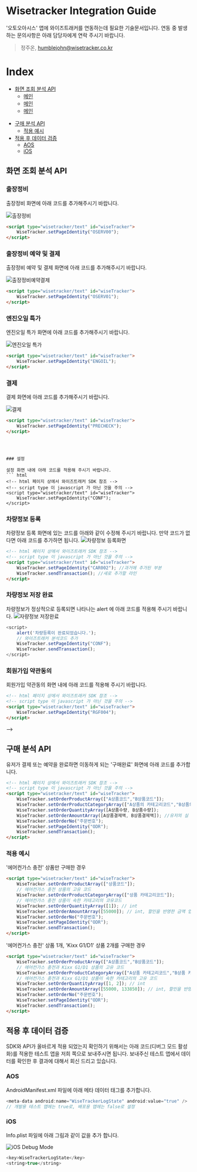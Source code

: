 # Wisetracker Integration Guide
'오토오아시스' 앱에 와이즈트래커를 연동하는데 필요한 기술문서입니다. 연동 중 발생하는 문의사항은 아래 담당자에게 연락 주시기 바랍니다.

> 정주온, humblejohn@wisetracker.co.kr



# Index
<!--
* [SDK 업데이트 (AOS & iOS)](./auto_oasis.md#SDK-업데이트)
* [클릭 분석 API](./auto_oasis.md#클릭-분석-API)
	* [수입유 특가](./auto_oasis.md#수입유-특가)
	* [출장 정비](./auto_oasis.md#출장-정비)
	* [오토케어 워시](./auto_oasis.md#오토케어-워시)
	* [Kixx 엔진오일](./auto_oasis.md#Kixx-엔진오일) -->
* [화면 조회 분석 API](./auto_oasis.md#화면-조회-분석-API)
	* [메인](./auto_oasis.md#메인)
	* [메인](./auto_oasis.md#메인)
	* [메인](./auto_oasis.md#메인)

<!--	* [메인](./auto_oasis.md#메인)
	* [설정](./auto_oasis.md#설정)
	* [차량정보 등록](./auto_oasis.md#차량정보-등록)
	* [차량정보 저장 완료](./auto_oasis.md#차량정보-저장-완료)
	* [회원가입 약관동의](./auto_oasis.md#회원가입-약관동의)
	* [회원가입 약관동의](./auto_oasis.md#회원가입-약관동의)
	* [회원가입 약관동의](./auto_oasis.md#회원가입-약관동의)
	* [회원가입 약관동의](./auto_oasis.md#회원가입-약관동의) -->
* [구매 분석 API](./auto_oasis.md#구매-분석-API)
	* [적용 예시](./auto_oasis.md#적용-예시)
* [적용 후 데이터 검증](./auto_oasis.md#적용-후-데이터-검증)
	* [AOS](./auto_oasis.md#AOS)
	* [iOS](./auto_oasis.md#iOS)

<!--

## SDK 업데이트

지난 1월 13일에 최신버전의 SDK로 업데이트를 요청 드렸으나 진행되지 않은 것으로 확인됩니다. 이번에 추가되는 '버튼 클릭 분석'을 정상적으로 수행하기 위해서라도 SDK 업데이트가 필요합니다. 아래 링크한 가이드에는 '기존 SDK 제거' 방법과 '최신 버전 SDK로 업데이트' 방법이 함께 안내되어 있습니다. 가이드를 참고하여 두가지 작업을 진행해주시기 바랍니다.

> 오토오아시스 SDK 업데이트 가이드, https://github.com/mkt-wt/api-guide/blob/master/removing_old_sdk.md



## 클릭 분석 API

메인 화면에 추가된 O2O 서비스 버튼의 클릭수 측정을 위한 분석 API와 태깅 방법을 안내합니다.



### 수입유 특가

유저가 메인 화면에 있는 '수입유 특가' 버튼을 클릭하는 시점에 아래 코드를 추가합니다.
``` javascript
<script type="text/javascript">
	WiseTracker.setGoal("g3", 1);
	WiseTracker.sendGoalData();
</script>
```



### 출장 정비

유저가 메인 화면에 있는 '출장 정비' 버튼을 클릭하는 시점에 아래 코드를 추가합니다.
``` javascript
<script type="text/javascript">
	WiseTracker.setGoal("g4", 1);
	WiseTracker.sendGoalData();
</script>
```



### 오토케어 워시

유저가 메인 화면에 있는 '오토케어 워시' 버튼을 클릭하는 시점에 아래 코드를 추가합니다.
``` javascript
<script type="text/javascript">
	WiseTracker.setGoal("g5", 1);
	WiseTracker.sendGoalData();
</script>
```



### Kixx 엔진오일

유저가 메인 화면에 있는 'Kixx 엔진오일' 버튼을 클릭하는 시점에 아래 코드를 추가합니다.
``` javascript
<script type="text/javascript">
	WiseTracker.setGoal("g6", 1);
	WiseTracker.sendGoalData();
</script>
```

-->

## 화면 조회 분석 API

### 출장정비
출장정비 화면에 아래 코드를 추가해주시기 바랍니다.

![출장정비](http://www.wisetracker.co.kr/wp-content/uploads/2020/05/KakaoTalk_20200504_115427679.jpg)

``` html
<script type="wisetracker/text" id="wiseTracker">
	WiseTracker.setPageIdentity("OSERV00");
</script>
```

### 출장정비 예약 및 결제
출장정비 예약 및 결제 화면에 아래 코드를 추가해주시기 바랍니다.

![출장정비예약결제](http://www.wisetracker.co.kr/wp-content/uploads/2020/05/KakaoTalk_20200504_115427802.jpg)

``` html
<script type="wisetracker/text" id="wiseTracker">
	WiseTracker.setPageIdentity("OSERV01");
</script>
```



### 엔진오일 특가
엔진오일 특가 화면에 아래 코드를 추가해주시기 바랍니다.

![엔진오일 특가](http://www.wisetracker.co.kr/wp-content/uploads/2020/05/KakaoTalk_20200504_115428069.jpg)

``` html
<script type="wisetracker/text" id="wiseTracker">
	WiseTracker.setPageIdentity("ENGOIL");
</script>
```


### 결제
결제 화면에 아래 코드를 추가해주시기 바랍니다.

![결제](http://www.wisetracker.co.kr/wp-content/uploads/2020/05/KakaoTalk_20200504_141208272.jpg)


``` html
<script type="wisetracker/text" id="wiseTracker">
	WiseTracker.setPageIdentity("PRECHECK");
</script>
```



<!--
### 메인

메인 화면 내에 아래 코드를 적용해 주시기 바랍니다.
``` html
<!-- html 페이지 상에서 와이즈트래커 SDK 참조 -->
<!-- script type 이 javascript 가 아닌 것을 주의 -->
<script type="wisetracker/text" id="wiseTracker">
	WiseTracker.setPageIdentity("MAIN001");
</script>
```



### 설정

설정 화면 내에 아래 코드를 적용해 주시기 바랍니다.
``` html
<!-- html 페이지 상에서 와이즈트래커 SDK 참조 -->
<!-- script type 이 javascript 가 아닌 것을 주의 -->
<script type="wisetracker/text" id="wiseTracker">
	WiseTracker.setPageIdentity("CONF");
</script>
```



### 차량정보 등록

차량정보 등록 화면에 있는 코드를 아래와 같이 수정해 주시기 바랍니다. 만약 코드가 없다면 아래 코드를 추가하면 됩니다.
![차량정보 등록화면](http://www.wisetracker.co.kr/wp-content/uploads/2020/03/ao001.jpg)
``` html
<!-- html 페이지 상에서 와이즈트래커 SDK 참조 -->
<!-- script type 이 javascript 가 아닌 것을 주의 -->
<script type="wisetracker/text" id="wiseTracker">
	WiseTracker.setPageIdentity("CAR002"); //과거에 추가된 부분
	WiseTracker.sendTransaction(); //새로 추가할 라인
</script>
```



### 차량정보 저장 완료

차량정보가 정상적으로 등록되면 나타나는 alert 에 아래 코드를 적용해 주시기 바랍니다.
![자량정보 저장완료](http://www.wisetracker.co.kr/wp-content/uploads/2020/03/ao003.jpg)

``` javascript
<script>
	alert('차량등록이 완료되었습니다.');
	// 와이즈트래커 분석코드 추가
	WiseTracker.setPageIdentity("CONF");
	WiseTracker.sendTransaction();
</script>
```



### 회원가입 약관동의

회원가입 약관동의 화면 내에 아래 코드를 적용해 주시기 바랍니다.
``` html
<!-- html 페이지 상에서 와이즈트래커 SDK 참조 -->
<!-- script type 이 javascript 가 아닌 것을 주의 -->
<script type="wisetracker/text" id="wiseTracker">
	WiseTracker.setPageIdentity("RGF004");
</script>
```
-->


## 구매 분석 API

유저가 결제 또는 예약을 완료하면 이동하게 되는 '구매완료' 화면에 아래 코드를 추가합니다.

``` html
<!-- html 페이지 상에서 와이즈트래커 SDK 참조 -->
<!-- script type 이 javascript 가 아닌 것을 주의 -->
<script type="wisetracker/text" id="wiseTracker">
	WiseTracker.setOrderProductArray(["A상품코드","B상품코드"]);
	WiseTracker.setOrderProductCategoryArray(["A상품의 카테고리코드","B상품의 카테고리코드"]);
	WiseTracker.setOrderQuantityArray([A상품수량, B상품수량]);
	WiseTracker.setOrderAmountArray([A상품결제액, B상품결제액]); //유저의 실 결제액 입력 (할인을 반영한 금액)
	WiseTracker.setOrderNo("주문번호");
	WiseTracker.setPageIdentity("ODR");
	WiseTracker.sendTransaction();
</script>
```



### 적용 예시

'에어컨가스 충전' 상품만 구매한 경우

``` html
<script type="wisetracker/text" id="wiseTracker">
	WiseTracker.setOrderProductArray(["상품코드"]);
	// 에어컨가스 충전 상품의 고유 코드
	WiseTracker.setOrderProductCategoryArray(["상품 카테고리코드"]);
	// 에어컨가스 충전 상품이 속한 카테고리의 코유코드
	WiseTracker.setOrderQuantityArray([1]); // int
	WiseTracker.setOrderAmountArray([55000]); // int, 할인을 반영한 금액 입력
	WiseTracker.setOrderNo("주문번호");
	WiseTracker.setPageIdentity("ODR");
	WiseTracker.sendTransaction();
</script>
```

'에어컨가스 충전' 상품 1개,  'Kixx G1/D1' 상품 2개를 구매한 경우
``` html
<script type="wisetracker/text" id="wiseTracker">
	WiseTracker.setOrderProductArray(["A상품코드","B상품코드"]);
	// 에어컨가스 충전과 Kixx G1/D1 상품의 고유 코드
	WiseTracker.setOrderProductCategoryArray(["A상품 카테고리코드","B상품 카테고리코드"]);
	// 에어컨가스 충전과 Kixx G1/D1 상품이 속한 카테고리의 고유 코드
	WiseTracker.setOrderQuantityArray([1, 2]); // int
	WiseTracker.setOrderAmountArray([55000, 133850]); // int, 할인을 반영한 금액 입력
	WiseTracker.setOrderNo("주문번호");
	WiseTracker.setPageIdentity("ODR");
	WiseTracker.sendTransaction();
</script>
```



## 적용 후 데이터 검증

SDK와 API가 올바르게 적용 되었는지 확인하기 위해서는 아래 코드(디버그 모드 활성화)를 적용한 테스트 앱을 저희 쪽으로 보내주시면 됩니다. 보내주신 테스트 앱에서 데이터를 확인한 후 결과에 대해서 회신 드리고 있습니다.



### AOS

AndroidManifest.xml 파일에 아래 메타 데이터 태그를 추가합니다.
``` java
<meta-data android:name="WiseTrackerLogState" android:value="true" />
// 개발용 테스트 앱에는 true로, 배포용 앱에는 false로 설정
```



### iOS

Info.plist 파일에 아래 그림과 같이 값을 추가 합니다.

![iOS Debug Mode](http://www.wisetracker.co.kr/wp-content/uploads/2019/05/ios-debug.png)

``` swift
<key>WiseTrackerLogState</key>
<string>true</string>
```
